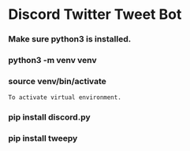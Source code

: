 # Discord Twitter Tweet Bot

### Make sure python3 is installed.
### python3 -m venv venv
### source venv/bin/activate 
    To activate virtual environment.
### pip install discord.py
### pip install tweepy
